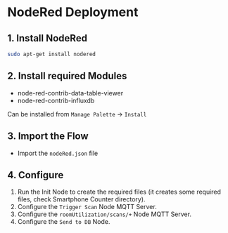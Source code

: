 # NodeRed Deployment

## 1. Install NodeRed

```bash
sudo apt-get install nodered
```

## 2. Install required Modules
- node-red-contrib-data-table-viewer
- node-red-contrib-influxdb

Can be installed from `Manage Palette` -> `Install`

## 3. Import the Flow
- Import the `nodeRed.json` file

## 4. Configure

1. Run the Init Node to create the required files (it creates some required files, check Smartphone Counter directory).
2. Configure the `Trigger Scan` Node MQTT Server.
3. Configure the `roomUtilization/scans/+` Node MQTT Server.
4. Configure the `Send to DB` Node.